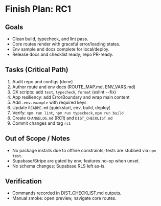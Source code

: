 # Finish Plan: RC1

## Goals
- Clean build, typecheck, and lint pass.
- Core routes render with graceful error/loading states.
- Env sample and docs complete for local/deploy.
- Release docs and checklist ready; repo PR-ready.

## Tasks (Critical Path)
1) Audit repo and configs (done)
2) Author route and env docs (ROUTE_MAP.md, ENV_VARS.md)
3) DX scripts: add `test`, `typecheck`, `format` (eslint --fix)
4) App resiliency: add ErrorBoundary and wrap main content
5) Add `.env.example` with required keys
6) Update `README.md` (quickstart, env, build, deploy)
7) Verify: `npm run lint`, `npm run typecheck`, `npm run build`
8) Create `CHANGELOG.md` (RC1) and `DIST_CHECKLIST.md`
9) Commit changes and tag `rc1`

## Out of Scope / Notes
- No package installs due to offline constraints; tests are stubbed via `npm test`.
- Supabase/Stripe are gated by env; features no-op when unset.
- No schema changes; Supabase RLS left as-is.

## Verification
- Commands recorded in DIST_CHECKLIST.md outputs.
- Manual smoke: open preview, navigate core routes.

